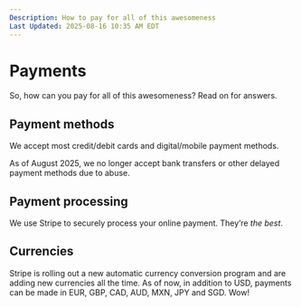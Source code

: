 ```yaml
---
Description: How to pay for all of this awesomeness
Last Updated: 2025-08-16 10:35 AM EDT
---
```


# Payments

So, how can you pay for all of this awesomeness? Read on for answers.

## Payment methods

We accept most credit/debit cards and digital/mobile payment methods.

<p><span style="font-size: 170%;" class="gray-7-fg">
<i class="fa-brands fa-cc-visa"></i>
<i class="fa-brands fa-cc-mastercard"></i>
<i class="fa-brands fa-cc-amex"></i>
<i class="fa-brands fa-cc-discover"></i>
<i class="fa-brands fa-cc-diners-club"></i>
<i class="fa-brands fa-cc-jcb"></i>
<i class="fa-brands fa-alipay"></i>
<i class="fa-brands fa-apple-pay"></i>
<i class="fa-brands fa-google-pay"></i>
</span></p>

<p>As of August 2025, we no longer accept bank transfers or other delayed payment methods due to abuse.</p>

## Payment processing

We use Stripe to securely process your online payment. They’re _the best_.

## Currencies

Stripe is rolling out a new automatic currency conversion program and are adding new currencies all the time. As of now, in addition to USD, payments can be made in EUR, GBP, CAD, AUD, MXN, JPY and SGD. Wow!
